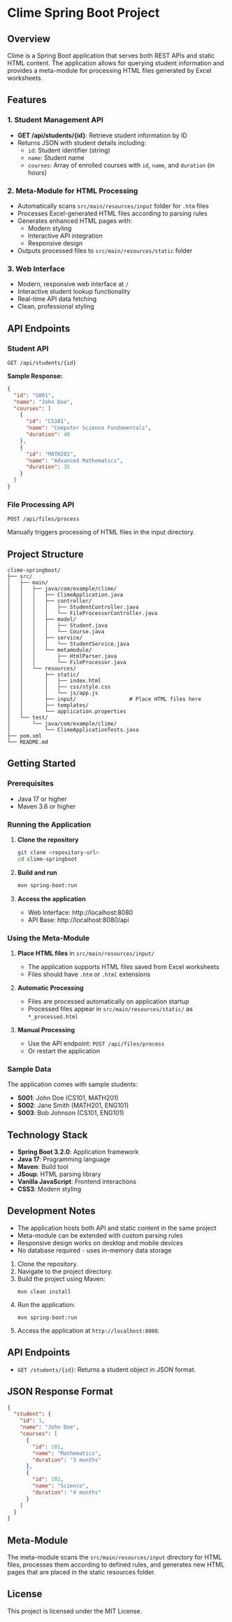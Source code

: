 # Clime Spring Boot Project

## Overview
Clime is a Spring Boot application that serves both REST APIs and static HTML content. The application allows for querying student information and provides a meta-module for processing HTML files generated by Excel worksheets.

## Features

### 1. Student Management API
- **GET /api/students/{id}**: Retrieve student information by ID
- Returns JSON with student details including:
  - `id`: Student identifier (string)
  - `name`: Student name
  - `courses`: Array of enrolled courses with `id`, `name`, and `duration` (in hours)

### 2. Meta-Module for HTML Processing
- Automatically scans `src/main/resources/input` folder for `.htm` files
- Processes Excel-generated HTML files according to parsing rules
- Generates enhanced HTML pages with:
  - Modern styling
  - Interactive API integration
  - Responsive design
- Outputs processed files to `src/main/resources/static` folder

### 3. Web Interface
- Modern, responsive web interface at `/`
- Interactive student lookup functionality
- Real-time API data fetching
- Clean, professional styling

## API Endpoints

### Student API
```
GET /api/students/{id}
```

**Sample Response:**
```json
{
  "id": "S001",
  "name": "John Doe",
  "courses": [
    {
      "id": "CS101",
      "name": "Computer Science Fundamentals",
      "duration": 40
    },
    {
      "id": "MATH201", 
      "name": "Advanced Mathematics",
      "duration": 35
    }
  ]
}
```

### File Processing API
```
POST /api/files/process
```
Manually triggers processing of HTML files in the input directory.

## Project Structure
```
clime-springboot/
├── src/
│   ├── main/
│   │   ├── java/com/example/clime/
│   │   │   ├── ClimeApplication.java
│   │   │   ├── controller/
│   │   │   │   ├── StudentController.java
│   │   │   │   └── FileProcessorController.java
│   │   │   ├── model/
│   │   │   │   ├── Student.java
│   │   │   │   └── Course.java
│   │   │   ├── service/
│   │   │   │   └── StudentService.java
│   │   │   └── metamodule/
│   │   │       ├── HtmlParser.java
│   │   │       └── FileProcessor.java
│   │   └── resources/
│   │       ├── static/
│   │       │   ├── index.html
│   │       │   ├── css/style.css
│   │       │   └── js/app.js
│   │       ├── input/                 # Place HTML files here
│   │       ├── templates/
│   │       └── application.properties
│   └── test/
│       └── java/com/example/clime/
│           └── ClimeApplicationTests.java
├── pom.xml
└── README.md
```

## Getting Started

### Prerequisites
- Java 17 or higher
- Maven 3.6 or higher

### Running the Application

1. **Clone the repository**
   ```bash
   git clone <repository-url>
   cd clime-springboot
   ```

2. **Build and run**
   ```bash
   mvn spring-boot:run
   ```

3. **Access the application**
   - Web Interface: http://localhost:8080
   - API Base: http://localhost:8080/api

### Using the Meta-Module

1. **Place HTML files** in `src/main/resources/input/`
   - The application supports HTML files saved from Excel worksheets
   - Files should have `.htm` or `.html` extensions

2. **Automatic Processing**
   - Files are processed automatically on application startup
   - Processed files appear in `src/main/resources/static/` as `*_processed.html`

3. **Manual Processing**
   - Use the API endpoint: `POST /api/files/process`
   - Or restart the application

### Sample Data
The application comes with sample students:
- **S001**: John Doe (CS101, MATH201)
- **S002**: Jane Smith (MATH201, ENG101)  
- **S003**: Bob Johnson (CS101, ENG101)

## Technology Stack
- **Spring Boot 3.2.0**: Application framework
- **Java 17**: Programming language
- **Maven**: Build tool
- **JSoup**: HTML parsing library
- **Vanilla JavaScript**: Frontend interactions
- **CSS3**: Modern styling

## Development Notes
- The application hosts both API and static content in the same project
- Meta-module can be extended with custom parsing rules
- Responsive design works on desktop and mobile devices
- No database required - uses in-memory data storage
1. Clone the repository.
2. Navigate to the project directory.
3. Build the project using Maven:
   ```
   mvn clean install
   ```
4. Run the application:
   ```
   mvn spring-boot:run
   ```
5. Access the application at `http://localhost:8080`.

## API Endpoints
- `GET /students/{id}`: Returns a student object in JSON format.

## JSON Response Format
```json
{
  "student": {
    "id": 1,
    "name": "John Doe",
    "courses": [
      {
        "id": 101,
        "name": "Mathematics",
        "duration": "3 months"
      },
      {
        "id": 102,
        "name": "Science",
        "duration": "4 months"
      }
    ]
  }
}
```

## Meta-Module
The meta-module scans the `src/main/resources/input` directory for HTML files, processes them according to defined rules, and generates new HTML pages that are placed in the static resources folder.

## License
This project is licensed under the MIT License.